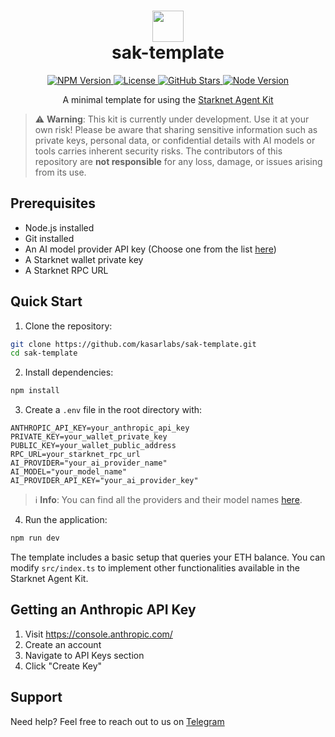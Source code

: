 <h1 align="center">
  <img src="https://pbs.twimg.com/profile_images/1834202903189618688/N4J8emeY_400x400.png" width="50"><br>
  sak-template
</h1>

<p align="center">
  <a href="https://www.npmjs.com/package/starknet-agent-kit">
    <img src="https://img.shields.io/npm/v/starknet-agent-kit.svg" alt="NPM Version" />
  </a>
  <a href="https://github.com/kasarlabs/starknet-agent-kit/blob/main/LICENSE">
    <img src="https://img.shields.io/npm/l/starknet-agent-kit.svg" alt="License" />
  </a>
  <a href="https://github.com/kasarlabs/starknet-agent-kit/stargazers">
    <img src="https://img.shields.io/github/stars/kasarlabs/starknet-agent-kit.svg" alt="GitHub Stars" />
  </a>
  <a href="https://nodejs.org">
    <img src="https://img.shields.io/node/v/starknet-agent-kit.svg" alt="Node Version" />
  </a>
</p>

<p align="center">
  A minimal template for using the <a href="https://github.com/kasarlabs/starknet-agent-kit/">Starknet Agent Kit</a>
</p>

> ⚠️ **Warning**: This kit is currently under development. Use it at your own risk! Please be aware that sharing sensitive information such as private keys, personal data, or confidential details with AI models or tools carries inherent security risks. The contributors of this repository are **not responsible** for any loss, damage, or issues arising from its use.

## Prerequisites

- Node.js installed
- Git installed
- An AI model provider API key (Choose one from the list [here](https://github.com/KasarLabs/starknet-agent-kit/blob/main/src/config/env.validation.ts))
- A Starknet wallet private key
- A Starknet RPC URL

## Quick Start

1. Clone the repository:

```bash
git clone https://github.com/kasarlabs/sak-template.git
cd sak-template
```

2. Install dependencies:

```bash
npm install
```

3. Create a `.env` file in the root directory with:

```
ANTHROPIC_API_KEY=your_anthropic_api_key
PRIVATE_KEY=your_wallet_private_key
PUBLIC_KEY=your_wallet_public_address
RPC_URL=your_starknet_rpc_url
AI_PROVIDER="your_ai_provider_name"
AI_MODEL="your_model_name"
AI_PROVIDER_API_KEY="your_ai_provider_key"
```

> ℹ **Info**: You can find all the providers and their model names [here](https://github.com/KasarLabs/starknet-agent-kit/blob/main/src/config/env.validation.ts).

4. Run the application:

```bash
npm run dev
```

The template includes a basic setup that queries your ETH balance. You can modify `src/index.ts` to implement other functionalities available in the Starknet Agent Kit.

## Getting an Anthropic API Key

1. Visit https://console.anthropic.com/
2. Create an account
3. Navigate to API Keys section
4. Click "Create Key"

## Support

Need help? Feel free to reach out to us on [Telegram](https://t.me/kasarlabs)
